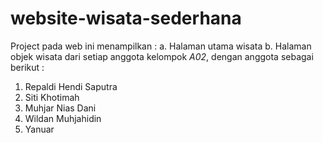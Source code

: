 # website-wisata-sederhana

Project pada web ini menampilkan :
a. Halaman utama wisata
b. Halaman objek wisata dari setiap anggota kelompok _A02_, dengan anggota sebagai berikut :
   1. Repaldi Hendi Saputra
   2. Siti Khotimah
   3. Muhjar Nias Dani
   4. Wildan Muhjahidin
   5. Yanuar 

